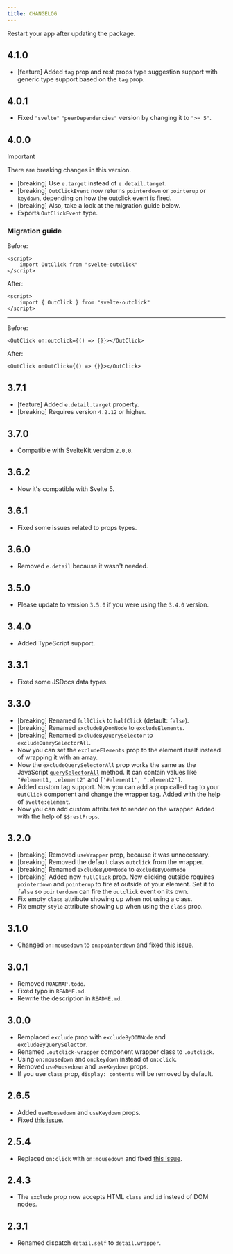 ```yaml
---
title: CHANGELOG
---
```


Restart your app after updating the package.

## 4.1.0

-   [feature] Added `tag` prop and rest props type suggestion support with generic type support based on the `tag` prop.

## 4.0.1

-   Fixed `"svelte"` `"peerDependencies"` version by changing it to `">= 5"`.

## 4.0.0

> [!IMPORTANT]
> There are breaking changes in this version.

-   [breaking] Use `e.target` instead of `e.detail.target`.
-   [breaking] `OutClickEvent` now returns `pointerdown` or `pointerup` or `keydown`, depending on how the outclick event is fired.
-   [breaking] Also, take a look at the migration guide below.
-   Exports `OutClickEvent` type.

### Migration guide

Before:

```svelte
<script>
    import OutClick from "svelte-outclick"
</script>
```

After:

```svelte
<script>
    import { OutClick } from "svelte-outclick"
</script>
```

---

Before:

```svelte
<OutClick on:outclick={() => {}}></OutClick>
```

After:

```svelte
<OutClick onOutClick={() => {}}></OutClick>
```

## 3.7.1

-   [feature] Added `e.detail.target` property.
-   [breaking] Requires version `4.2.12` or higher.

## 3.7.0

-   Compatible with SvelteKit version `2.0.0`.

## 3.6.2

-   Now it's compatible with Svelte 5.

## 3.6.1

-   Fixed some issues related to props types.

## 3.6.0

-   Removed `e.detail` because it wasn't needed.

## 3.5.0

-   Please update to version `3.5.0` if you were using the `3.4.0` version.

## 3.4.0

-   Added TypeScript support.

## 3.3.1

-   Fixed some JSDocs data types.

## 3.3.0

-   [breaking] Renamed `fullClick` to `halfClick` (default: `false`).
-   [breaking] Renamed `excludeByDomNode` to `excludeElements`.
-   [breaking] Renamed `excludeByQuerySelector` to `excludeQuerySelectorAll`.
-   Now you can set the `excludeElements` prop to the element itself instead of wrapping it with an array.
-   Now the `excludeQuerySelectorAll` prop works the same as the JavaScript [`querySelectorAll`](https://developer.mozilla.org/en-US/docs/Web/API/Document/querySelectorAll) method. It can contain values like `"#element1, .element2"` and `['#element1', '.element2']`.
-   Added custom tag support. Now you can add a prop called `tag` to your `OutClick` component and change the wrapper tag. Added with the help of `svelte:element`.
-   Now you can add custom attributes to render on the wrapper. Added with the help of `$$restProps`.

## 3.2.0

-   [breaking] Removed `useWrapper` prop, because it was unnecessary.
-   [breaking] Removed the default class `outclick` from the wrapper.
-   [breaking] Renamed `excludeByDOMNode` to `excludeByDomNode`
-   [breaking] Added new `fullClick` prop. Now clicking outside requires `pointerdown` and `pointerup` to fire at outside of your element. Set it to `false` so `pointerdown` can fire the `outclick` event on its own.
-   Fix empty `class` attribute showing up when not using a class.
-   Fix empty `style` attribute showing up when using the `class` prop.

## 3.1.0

-   Changed `on:mousedown` to `on:pointerdown` and fixed [this issue](https://github.com/babakfp/svelte-outclick/issues/6).

## 3.0.1

-   Removed `ROADMAP.todo`.
-   Fixed typo in `README.md`.
-   Rewrite the description in `README.md`.

## 3.0.0

-   Remplaced `exclude` prop with `excludeByDOMNode` and `excludeByQuerySelector`.
-   Renamed `.outclick-wrapper` component wrapper class to `.outclick`.
-   Using `on:mousedown` and `on:keydown` instead of `on:click`.
-   Removed `useMousedown` and `useKeydown` props.
-   If you use `class` prop, `display: contents` will be removed by default.

## 2.6.5

-   Added `useMousedown` and `useKeydown` props.
-   Fixed [this issue](https://github.com/babakfp/svelte-outclick/issues/4).

## 2.5.4

-   Replaced `on:click` with `on:mousedown` and fixed [this issue](https://github.com/babakfp/svelte-outclick/issues/4).

## 2.4.3

-   The `exclude` prop now accepts HTML `class` and `id` instead of DOM nodes.

## 2.3.1

-   Renamed dispatch `detail.self` to `detail.wrapper`.
